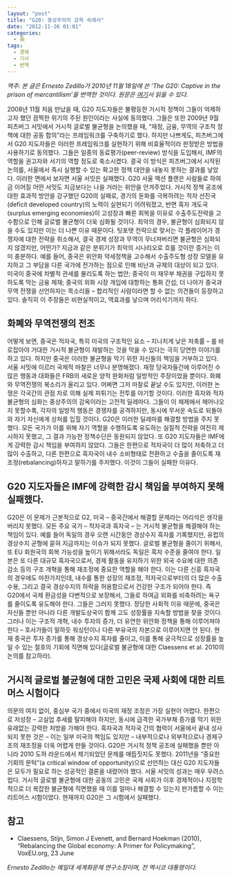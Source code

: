 ```yaml
---
layout: "post"
title: "G20: 중상주의의 감옥 속에서"
date: "2012-11-26 01:01"
categories:
  - 長
tags:
  - 경제
  - 기사
  - 번역
---
```

_역주: 본 글은 Ernesto Zedillo가 2010년 11월 18일에 쓴 ‘The G20: Captive in the prison of mercantilism’을 번역한 것이다. 원문은 [여기](http://voxeu.org/index.php?q=node/5816)서 읽을 수 있다._


2008년 11월 처음 만났을 때, G20 지도자들은 불평등한 거시적 정책이 그들이 억제하고자 했던 끔찍한 위기의 주된 원인이라는 사실에 동의했다. 그들은 또한 2009년 9월 피츠버그 서밋에서 거시적 글로벌 불균형을 논의했을 때, “재정, 금융, 무역의 구조적 정책에 대한 공동 합의”라는 프레임워크를 구축하기로 했다.
하지만 나쁘게도, 피츠버그에서 G20 지도자들은 이러한 프레임워크를 실현하기 위해 비효율적이라 판정받은 방법을 사용하기로 동의했다. 그들은 일종의 동료평가(peer-review) 방식을 도입해서, IMF의 역할을 권고자와 서기의 역할 정도로 축소시켰다. 결국 이 방식은 피츠버그에서 시작된 논의를, 서울에서 즉시 실행할 수 있는 확고한 정책 대안을 내놓지 못하는 결과를 낳았다. 이러한 면에서 보자면 서울 서밋은 실패했다. G20 서울 액션 플랜은 사람들로 하여금 이어질 어떤 서밋도 지금보다는 나을 거라는 위안을 안겨주었다.
거시적 정책 공조에 대한 효과적 방안을 강구했던 G20의 실패로, 경기의 둔화를 극복하려는 적자 선진국 (deficit developed country)의 노력이 실현되기 어려워졌고, 반면 흑자 개도국(surplus emerging economies)이 고성장과 빠른 회복을 이유로 수출주도전략을 고수함으로 인해 글로벌 불균형이 더욱 심화될 것이다. 최악의 경우, 불균형이 심화되지 않을 수도 있지만 이는 더 나쁜 이유 때문이다. 팃포탯 전략으로 맞서는 각 플레이어가 경쟁자에 대한 전략을 취소해서, 결국 경제 성장과 무역이 무너져버리면 불균형은 심화되지 않겠지만, 어떤가?
지금과 같은 분위기가 최악의 시나리오로 흐를 것이란 증거는 이미 충분하다. 예를 들어, 중국은 위안화 약세정책을 고수해서 수출주도형 성장 모델을 유지하고 그 부담을 다른 국가에 전가하는 점으로 인해 비난과 규제의 대상이 되고 있다. 미국이 중국에 차별적 관세를 물리도록 하는 법안; 중국이 미 재무부 채권을 구입하지 못하도록 막는 금융 제재; 중국의 외화 시장 개입에 대항하는 통화 간섭; 더 나아가 중국과 무역 전쟁을 선언하자는 목소리들 – 합리적인 사람이라면 할 수 없는 의견들이 등장하고 있다. 솔직히 이 주장들은 비현실적이고, 역효과를 낳으며 어리석기까지 하다.

## 화폐와 무역전쟁의 전조

어떻게 보면, 중국은 적자국, 특히 미국의 구조적인 요소 – 지나치게 낮은 저축률 – 를 바로잡아야 거대한 거시적 불균형이 재발하는 것을 막을 수 있다는 극히 당연한 이야기를 하고 있다. 하지만 중국은 이러한 불균형을 막기 위한 자신들의 책임을 거부하고 있다.
서울 서밋에 이르러 국제적 마찰은 너무나 분명해졌다. 재정 당국자들간에 이루어진 수많은 행동과 대화들은 FRB의 새로운 양적 완화처럼 일방적인 주장이었을 뿐이다. 화폐와 무역전쟁의 북소리가 울리고 있다. 어쩌면 그저 마찰로 끝날 수도 있지만, 이러한 논쟁은 각국간의 관점 차로 의해 실제 피튀기는 전투를 야기할 것이다. 이러한 흑자와 적자 불균형의 심화는 중상주의의 감옥이라는 고전적 딜레마다. 그들이 이 체제에서 헤어나오지 못할수록, 각자의 일방적 행동은 경쟁자를 공격하지만, 동시에 무서운 속도로 되돌아와 자기 자신에게 상처를 입힐 것이다.
G20은 이러한 딜레마를 해결할 방법을 주지 못했다. 모든 국가가 이를 위해 자기 역할을 수행하도록 유도하는 실질적 전략을 여전히 제시하지 못했고, 그 결과 가능한 정책수단은 동원되지 않았다. 또 G20 지도자들은 IMF에게 강력한 감시 책임을 부여하지 않았다. 그들은 한편으로 적자국이 더 많이 저축하고 더 많이 수출하고, 다른 한편으로 흑자국이 내수 소비형태로 전환하고 수출을 줄이도록 재조정(rebalancing)하자고 말하기를 주저했다. 이것이 그들이 실패한 이유다.

## G20 지도자들은 IMF에 강력한 감시 책임을 부여하지 못해 실패했다.

G20은 이 문제가 근본적으로 G2, 미국 – 중국간에서 해결할 문제라는 어리석은 생각을 버리지 못했다. 모든 주요 국가 – 적자국과 흑자국 – 는 거시적 불균형을 해결해야 하는 책임이 있다. 예를 들어 독일의 경우 오랜 시간동안 경상수지 흑자를 기록했지만, 유럽의 경상수지 균형에 묻혀 지금까지는 이슈가 되지 못했다. 글로벌 불균형을 줄이기 위해서, 또 EU 회원국의 회복 가능성을 높이기 위해서라도 독일은 흑자 수준을 줄여야 한다.
일본은 또 다른 대규모 흑자국으로서, 경제 활동을 유지하기 위한 외국 수요에 대한 의존 감소 등의 구조 개혁을 통해 재조정에 중요한 역할을 해야 한다. 이는 다른 신흥 흑자국의 경우에도 마찬가지인데, 내수를 통한 성장의 재조정, 적자국으로부터의 더 많은 수출 수용, 그리고 결국 경상수지의 하락을 허용함으로서 건강한 구조가 되어야 한다. 즉 G20에서 국제 환금성을 다변적으로 보장해서, 그들로 하여금 외화를 비축하려는 욕구를 줄이도록 유도해야 한다. 그들은 그러지 못했다.
정당한 사회적 이유 때문에, 중국은 자신들 뿐만 아니라 다른 개발도상국이 함께 고도 성장률을 지속할 방법을 찾을 것이다. 그러나 이는 구조적 개혁, 내수 투자의 증가, 더 유연한 위안화 정책을 통해 이루어져야 한다 – 호사가들이 말하듯 워싱턴이나 다른 부유국의 자본으로 이루어지면 안 된다. 현재 중국은 투자 증가를 통해 경상수지 흑자를 줄이고, 이를 통해 궁극적으로 성장률을 높일 수 있는 절호의 기회에 직면해 있다(글로벌 불균형에 대한 Claessens et al. 2010의 논의를 참고하라).

## 거시적 글로벌 불균형에 대한 고민은 국제 사회에 대한 리트머스 시험이다

의문의 여지 없이, 중심부 국가 중에서 미국의 재정 조정은 가장 실현이 어렵다. 한편으로 저성장 – 고실업 추세를 탈피해야 하지만, 동시에 급격한 국가부채 증가를 막기 위한 유래없는 강력한 처방을 가해야 한다. 흑자국과 적자국 간의 협력이 서울에서 끝내 성사되지 못한 것은 – 이는 일부 미국의 책임도 있지만 – 내부적으로나 외부적으로나 경제구조의 재조정을 더욱 어렵게 만들 것이다.
G20은 거시적 정책 공조에 실패했을 뿐만 아니라 2010 도하 라운드에서 제기되었던 문제를 매듭짓지도 못했다. 2011년을 “중요한 기회의 문턱”(a critical window of opportunity)으로 선언하는 대신 G20 지도자들은 모두가 필요로 하는 성공적인 결론을 내렸어야 했다.
서울 서밋의 성과는 매우 우려스럽다. 거시적 글로벌 불균형에 대한 공동의 고민은 국제 사회가 이후 경제적이나 지정학적으로 더 복잡한 불균형에 직면했을 때 이를 얼마나 해결할 수 있는지 판가름할 수 이는 리트머스 시험이었다. 현재까지 G20은 그 시험에서 실패했다.

## 참고
- Claessens, Stijn, Simon J Evenett, and Bernard Hoekman (2010), “Rebalancing the Global economy: A Primer for Policymaking”, VoxEU.org, 23 June

_Ernesto Zedillo는 예일대 세계화문제 연구소장이며, 전 멕시코 대통령이다._
